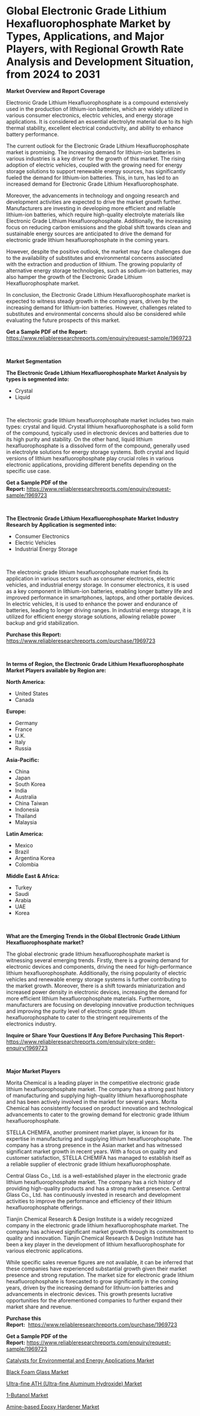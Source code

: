 <p><h1>Global Electronic Grade Lithium Hexafluorophosphate Market by Types, Applications, and Major Players, with Regional Growth Rate Analysis and Development Situation, from 2024 to 2031</h1></p><p><strong>Market Overview and Report Coverage</strong></p>
<p><p>Electronic Grade Lithium Hexafluorophosphate is a compound extensively used in the production of lithium-ion batteries, which are widely utilized in various consumer electronics, electric vehicles, and energy storage applications. It is considered an essential electrolyte material due to its high thermal stability, excellent electrical conductivity, and ability to enhance battery performance.</p><p>The current outlook for the Electronic Grade Lithium Hexafluorophosphate market is promising. The increasing demand for lithium-ion batteries in various industries is a key driver for the growth of this market. The rising adoption of electric vehicles, coupled with the growing need for energy storage solutions to support renewable energy sources, has significantly fueled the demand for lithium-ion batteries. This, in turn, has led to an increased demand for Electronic Grade Lithium Hexafluorophosphate.</p><p>Moreover, the advancements in technology and ongoing research and development activities are expected to drive the market growth further. Manufacturers are investing in developing more efficient and reliable lithium-ion batteries, which require high-quality electrolyte materials like Electronic Grade Lithium Hexafluorophosphate. Additionally, the increasing focus on reducing carbon emissions and the global shift towards clean and sustainable energy sources are anticipated to drive the demand for electronic grade lithium hexafluorophosphate in the coming years.</p><p>However, despite the positive outlook, the market may face challenges due to the availability of substitutes and environmental concerns associated with the extraction and production of lithium. The growing popularity of alternative energy storage technologies, such as sodium-ion batteries, may also hamper the growth of the Electronic Grade Lithium Hexafluorophosphate market.</p><p>In conclusion, the Electronic Grade Lithium Hexafluorophosphate market is expected to witness steady growth in the coming years, driven by the increasing demand for lithium-ion batteries. However, challenges related to substitutes and environmental concerns should also be considered while evaluating the future prospects of this market.</p></p>
<p><strong>Get a Sample PDF of the Report:</strong> <a href="https://www.reliableresearchreports.com/enquiry/request-sample/1969723">https://www.reliableresearchreports.com/enquiry/request-sample/1969723</a></p>
<p>&nbsp;</p>
<p><strong>Market Segmentation</strong></p>
<p><strong>The Electronic Grade Lithium Hexafluorophosphate Market Analysis by types is segmented into:</strong></p>
<p><ul><li>Crystal</li><li>Liquid</li></ul></p>
<p>&nbsp;</p>
<p><p>The electronic grade lithium hexafluorophosphate market includes two main types: crystal and liquid. Crystal lithium hexafluorophosphate is a solid form of the compound, typically used in electronic devices and batteries due to its high purity and stability. On the other hand, liquid lithium hexafluorophosphate is a dissolved form of the compound, generally used in electrolyte solutions for energy storage systems. Both crystal and liquid versions of lithium hexafluorophosphate play crucial roles in various electronic applications, providing different benefits depending on the specific use case.</p></p>
<p><strong>Get a Sample PDF of the Report:</strong>&nbsp;<a href="https://www.reliableresearchreports.com/enquiry/request-sample/1969723">https://www.reliableresearchreports.com/enquiry/request-sample/1969723</a></p>
<p>&nbsp;</p>
<p><strong>The Electronic Grade Lithium Hexafluorophosphate Market Industry Research by Application is segmented into:</strong></p>
<p><ul><li>Consumer Electronics</li><li>Electric Vehicles</li><li>Industrial Energy Storage</li></ul></p>
<p>&nbsp;</p>
<p><p>The electronic grade lithium hexafluorophosphate market finds its application in various sectors such as consumer electronics, electric vehicles, and industrial energy storage. In consumer electronics, it is used as a key component in lithium-ion batteries, enabling longer battery life and improved performance in smartphones, laptops, and other portable devices. In electric vehicles, it is used to enhance the power and endurance of batteries, leading to longer driving ranges. In industrial energy storage, it is utilized for efficient energy storage solutions, allowing reliable power backup and grid stabilization.</p></p>
<p><strong>Purchase this Report:</strong>&nbsp; <a href="https://www.reliableresearchreports.com/purchase/1969723">https://www.reliableresearchreports.com/purchase/1969723</a></p>
<p>&nbsp;</p>
<p><strong>In terms of Region, the Electronic Grade Lithium Hexafluorophosphate Market Players available by Region are:</strong></p>
<p>
    <p> <strong> North America: </strong>
        <ul>
            <li>United States</li>
            <li>Canada</li>
        </ul>
        </p> 
    <p> <strong> Europe: </strong>
        <ul>
            <li>Germany</li>
            <li>France</li>
            <li>U.K.</li>
            <li>Italy</li>
            <li>Russia</li>
        </ul>
        </p> 
    <p> <strong> Asia-Pacific: </strong>
        <ul>
            <li>China</li>
            <li>Japan</li>
            <li>South Korea</li>
            <li>India</li>
            <li>Australia</li>
            <li>China Taiwan</li>
            <li>Indonesia</li>
            <li>Thailand</li>
            <li>Malaysia</li>
        </ul>
        </p> 
    <p> <strong> Latin America: </strong>
        <ul>
            <li>Mexico</li>
            <li>Brazil</li>
            <li>Argentina Korea</li>
            <li>Colombia</li>
        </ul>
        </p> 
    <p> <strong> Middle East & Africa: </strong>
        <ul>
            <li>Turkey</li>
            <li>Saudi</li>
            <li>Arabia</li>
            <li>UAE</li>
            <li>Korea</li>
        </ul>
    </p>
    </p>
<p>&nbsp;</p>
<p><strong>What are the Emerging Trends in the Global Electronic Grade Lithium Hexafluorophosphate market?</strong></p>
<p><p>The global electronic grade lithium hexafluorophosphate market is witnessing several emerging trends. Firstly, there is a growing demand for electronic devices and components, driving the need for high-performance lithium hexafluorophosphate. Additionally, the rising popularity of electric vehicles and renewable energy storage systems is further contributing to the market growth. Moreover, there is a shift towards miniaturization and increased power density in electronic devices, increasing the demand for more efficient lithium hexafluorophosphate materials. Furthermore, manufacturers are focusing on developing innovative production techniques and improving the purity level of electronic grade lithium hexafluorophosphate to cater to the stringent requirements of the electronics industry.</p></p>
<p><strong>Inquire or Share Your Questions If Any Before Purchasing This Report</strong>- <a href="https://www.reliableresearchreports.com/enquiry/pre-order-enquiry/1969723">https://www.reliableresearchreports.com/enquiry/pre-order-enquiry/1969723</a></p>
<p>&nbsp;</p>
<p><strong>Major Market Players</strong></p>
<p><p>Morita Chemical is a leading player in the competitive electronic grade lithium hexafluorophosphate market. The company has a strong past history of manufacturing and supplying high-quality lithium hexafluorophosphate and has been actively involved in the market for several years. Morita Chemical has consistently focused on product innovation and technological advancements to cater to the growing demand for electronic grade lithium hexafluorophosphate.</p><p>STELLA CHEMIFA, another prominent market player, is known for its expertise in manufacturing and supplying lithium hexafluorophosphate. The company has a strong presence in the Asian market and has witnessed significant market growth in recent years. With a focus on quality and customer satisfaction, STELLA CHEMIFA has managed to establish itself as a reliable supplier of electronic grade lithium hexafluorophosphate.</p><p>Central Glass Co., Ltd. is a well-established player in the electronic grade lithium hexafluorophosphate market. The company has a rich history of providing high-quality products and has a strong market presence. Central Glass Co., Ltd. has continuously invested in research and development activities to improve the performance and efficiency of their lithium hexafluorophosphate offerings.</p><p>Tianjin Chemical Research & Design Institute is a widely recognized company in the electronic grade lithium hexafluorophosphate market. The company has achieved significant market growth through its commitment to quality and innovation. Tianjin Chemical Research & Design Institute has been a key player in the development of lithium hexafluorophosphate for various electronic applications.</p><p>While specific sales revenue figures are not available, it can be inferred that these companies have experienced substantial growth given their market presence and strong reputation. The market size for electronic grade lithium hexafluorophosphate is forecasted to grow significantly in the coming years, driven by the increasing demand for lithium-ion batteries and advancements in electronic devices. This growth presents lucrative opportunities for the aforementioned companies to further expand their market share and revenue.</p></p>
<p><strong>Purchase this Report:</strong>&nbsp;&nbsp;<a href="https://www.reliableresearchreports.com/purchase/1969723">https://www.reliableresearchreports.com/purchase/1969723</a></p>
<p></p>
<p><strong>Get a Sample PDF of the Report:</strong>&nbsp;<a href="https://www.reliableresearchreports.com/enquiry/request-sample/1969723">https://www.reliableresearchreports.com/enquiry/request-sample/1969723</a></p>
<p><p><a href="https://github.com/melchekhinf/Market-Research-Report-List-2/blob/main/catalysts-for-environmental-and-energy-applications-market.md">Catalysts for Environmental and Energy Applications Market</a></p><p><a href="https://github.com/sndrkn/Market-Research-Report-List-2/blob/main/black-foam-glass-market.md">Black Foam Glass Market</a></p><p><a href="https://github.com/prosalinda88/Market-Research-Report-List-2/blob/main/ultra-fine-ath-ultra-fine-aluminum-hydroxide-market.md">Ultra-fine ATH (Ultra-fine Aluminum Hydroxide) Market</a></p><p><a href="https://github.com/jonneygiverf/Market-Research-Report-List-2/blob/main/1-butanol-market.md">1-Butanol Market</a></p><p><a href="https://github.com/amae102299/Market-Research-Report-List-2/blob/main/amine-based-epoxy-hardener-market.md">Amine-based Epoxy Hardener Market</a></p></p>